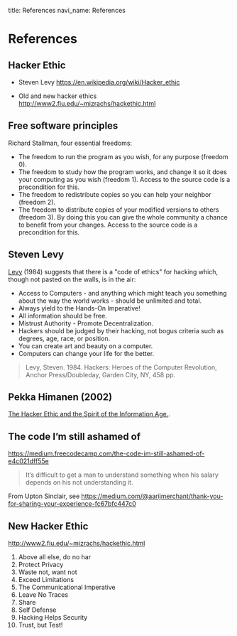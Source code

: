 title: References
navi_name: References

# References

## Hacker Ethic

* Steven Levy
https://en.wikipedia.org/wiki/Hacker_ethic

* Old and new hacker ethics
http://www2.fiu.edu/~mizrachs/hackethic.html

## Free software principles

Richard Stallman, four essential freedoms:

* The freedom to run the program as you wish, for any purpose (freedom 0).
* The freedom to study how the program works, and change it so it does your computing as you wish (freedom 1). Access to the source code is a precondition for this.
* The freedom to redistribute copies so you can help your neighbor (freedom 2).
* The freedom to distribute copies of your modified versions to others (freedom 3). By doing this you can give the whole community a chance to benefit from your changes. Access to the source code is a precondition for this.



## Steven Levy

[Levy][levy1984] (1984) suggests that there is a "code of ethics" for hacking which, though not pasted on the walls, is in the air:

* Access to Computers - and anything which might teach you something about the way the world works - should be unlimited and total.
* Always yield to the Hands-On Imperative!
* All information should be free.
* Mistrust Authority - Promote Decentralization.
* Hackers should be judged by their hacking, not bogus criteria such as degrees, age, race, or position.
* You can create art and beauty on a computer.
* Computers can change your life for the better.

> Levy, Steven. 1984. Hackers: Heroes of the Computer Revolution, Anchor Press/Doubleday, Garden City, NY, 458 pp.

## Pekka Himanen (2002)

[The Hacker Ethic and the Spirit of the Information Age.][himanem2002].

## The code I’m still ashamed of

https://medium.freecodecamp.com/the-code-im-still-ashamed-of-e4c021dff55e

> It’s difficult to get a man to understand something when his salary depends on his not understanding it.

From Upton Sinclair, see https://medium.com/@aarijmerchant/thank-you-for-sharing-your-experience-fc67bfc447c0

## New Hacker Ethic

http://www2.fiu.edu/~mizrachs/hackethic.html

1. Above all else, do no har
2. Protect Privacy
3. Waste not, want not
4. Exceed Limitations
5. The Communicational Imperative
6. Leave No Traces
7. Share
8. Self Defense
9. Hacking Helps Security
10. Trust, but Test!




[generator]:    perldoc/Contenticious/Generator
[levy1984]:     http://courses.cs.vt.edu/professionalism/WorldCodes/Hackers.Code.html
[himanem2002]:  https://wiki.p2pfoundation.net/Hacker_Ethic
